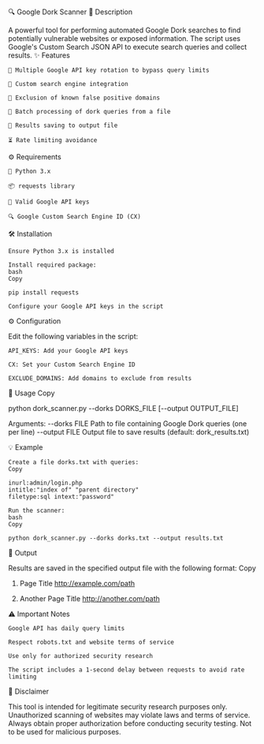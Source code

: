 🔍 Google Dork Scanner
📝 Description

A powerful tool for performing automated Google Dork searches to find potentially vulnerable websites or exposed information. The script uses Google's Custom Search JSON API to execute search queries and collect results.
✨ Features

    🔑 Multiple Google API key rotation to bypass query limits

    🔎 Custom search engine integration

    🚫 Exclusion of known false positive domains

    📂 Batch processing of dork queries from a file

    💾 Results saving to output file

    ⏳ Rate limiting avoidance

⚙️ Requirements

    🐍 Python 3.x

    📦 requests library

    🔑 Valid Google API keys

    🔍 Google Custom Search Engine ID (CX)

🛠️ Installation

    Ensure Python 3.x is installed

    Install required package:
    bash
    Copy

    pip install requests

    Configure your Google API keys in the script

⚙️ Configuration

Edit the following variables in the script:

    API_KEYS: Add your Google API keys

    CX: Set your Custom Search Engine ID

    EXCLUDE_DOMAINS: Add domains to exclude from results

🚀 Usage
Copy

python dork_scanner.py --dorks DORKS_FILE [--output OUTPUT_FILE]

Arguments:
  --dorks FILE    Path to file containing Google Dork queries (one per line)
  --output FILE   Output file to save results (default: dork_results.txt)

💡 Example

    Create a file dorks.txt with queries:
    Copy

    inurl:admin/login.php
    intitle:"index of" "parent directory"
    filetype:sql intext:"password"

    Run the scanner:
    bash
    Copy

    python dork_scanner.py --dorks dorks.txt --output results.txt

📄 Output

Results are saved in the specified output file with the following format:
Copy

1. Page Title
   http://example.com/path
   
2. Another Page Title
   http://another.com/path

⚠️ Important Notes

    Google API has daily query limits

    Respect robots.txt and website terms of service

    Use only for authorized security research

    The script includes a 1-second delay between requests to avoid rate limiting

🛑 Disclaimer

This tool is intended for legitimate security research purposes only. Unauthorized scanning of websites may violate laws and terms of service. Always obtain proper authorization before conducting security testing. Not to be used for malicious purposes.
